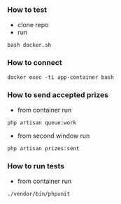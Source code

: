 ### How to test
* clone repo
* run 
```$bash
bash docker.sh
```

### How to connect
```$bash
docker exec -ti app-container bash
```

### How to send accepted prizes 
* from container run
```$bash
php artisan queue:work
```
* from second window run
```$bash
php artisan prizes:sent
```

### How to run tests
* from container run
```$bash
./vendor/bin/phpunit
```